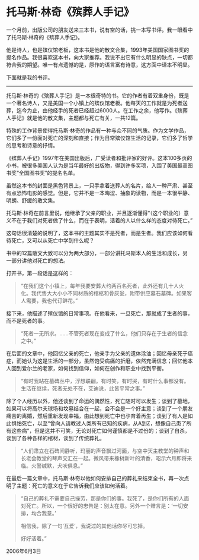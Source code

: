 # 托马斯·林奇《殡葬人手记》

一个月前，出版公司的朋友送来三本书，说有空的话，挑一本写书评。我一眼看中了托马斯·林奇的《殡葬人手记》。

他是诗人，也是殡仪馆老板，这本书是他的散文合集，1993年美国国家图书奖的提名作品。我很喜欢这本书，向大家推荐。我说不出它有什么明显的缺点，一切都符合我的期望。唯一有点遗憾的是，原作的语言富有诗意，这方面中译本不明显。

下面就是我的书评。

---

托马斯·林奇的《殡葬人手记》是一本很奇特的书。它的作者有着双重身份，既是一个著名诗人，又是美国一个小镇上的殡仪馆老板。他每天的工作就是为死者送葬，迄今为止，由他经手的死者已经超过6000人。在工作之余，他写作。《殡葬人手记》就是他的散文集，主题都与死亡有关，一共12篇。

特殊的工作背景使得托马斯·林奇的作品有一种与众不同的气质。作为文学作品，它们多了一份面对死亡的深刻和直接；作为日常殡仪馆生活的记录，它们多了哲学的思考和诗意的抒情。

《殡葬人手记》1997年在美国出版后，广受读者和批评家的好评。这本100多页的小书，被很多美国人认为是当年最好的出版物，得到许多奖项，入围了美国最高图书奖“全国图书奖”的提名名单。

虽然这本书的封面是黑色背景上，一只手拿着送葬人的名片，给人一种严肃、甚至有点恐怖电影的感觉。但是，它并不是一本晦涩、抽象的读物，而是一本很平静、明朗、舒缓的散文集。

托马斯·林奇在前言里说，他继承了父亲的职业，并且逐渐懂得“（这个职业的）意义不在于我们对死者做了什么，而在于表明，活着的人以什么样的态度对待死亡。”

这句话很清楚的说明了，这本书的主题其实不是死者，而是生者。我们应该如何看待死亡，又可以从死亡中学到什么呢？

书中的12篇散文大致可以分为两大部分，一部分讲托马斯本人的生活和成长，另一部分讲他对死亡的想法。

打开书，第一段话是这样的：

> “在我们这个小镇上，每年我要安葬大约两百名死者，此外还有几十人火化。我代售大大小小不同材质的棺柩和骨灰瓮，附带供应墓石墓碑。如果客人需要，我也代订鲜花。”

接下来，他描述了殡仪馆的日常事项。在他看来，一旦死亡，那就成了生者的事，而不是死者的事。

> “死者一无所求。......不管死者现在变成了什么，他们只存在于生者的信念之中。”

在后面的文章中，他回忆父亲的死亡，他亲手为父亲的遗体涂油；回忆母亲死于癌症，而她认为这是生活的一部分，虽然饱受病痛的折磨，依然充满信念；回忆他本人回到爱尔兰的老家，如何找到信仰，如何在创作和职业中找到平衡。

> “有时我站在墓碑丛中，浮想联翩。有时笑，有时哭，有时什么事都没有。生活在继续，死者无处不在，艾迪说，此皆平常之事。”

除了个人经历以外，他还谈到了命运的偶然性，死亡随时可以发生；谈到了墓地，如果可以将高尔夫球场和坟墓结合在一起，会不会是一个好主意；谈到了一个朋友痛苦的离婚，然后重新发现幸福，由此想到死亡中也孕育着再生；谈到了有人是如此惧怕死亡，以至“曾向人请教过人类所有已知的疾病，从A到Z，想像自己患了所有这些病”，但是这并不可笑，无论对死亡如何谨慎都是不过份的；谈到了自杀，谈到了各种各样的棺材，谈到了传统葬礼。

> “人们肃立在石碑间静听，玛丽的声音飘过河面，与空中天主教堂的钟声和长老会教堂的琴声交汇在一起。微风带来橡树新叶的清香，昭示六月即将来临。火警缄默，犬吠俱息。”

在最后一篇文章中，托马斯·林奇以他如何安排自己的葬礼来结束全书，再一次点明了主题：死亡的意义在于它告诉我们应该如何活着。

> “自己的葬礼不需要自己操劳，那是你们的事。我死了，是你们所有的人面对死亡。所以，一个很好的忠告是：别太在意。另外一个赠言是：‘一切安排，均合我意。’
> 
> 相信我，除了一句‘互爱’，我说过的其他话你尽可忘掉。
> 
> 好好活着。”

2006年6月3日
